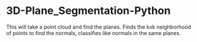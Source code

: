 # 3D-Plane_Segmentation-Python
This will take a point cloud and find the planes. Finds the kxk neighborhood of points to find the normals, classifies like normals in the same planes.
